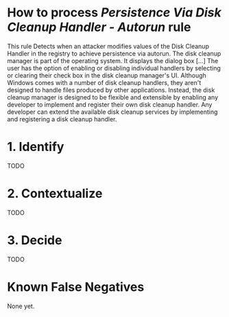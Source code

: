 # How to process *Persistence Via Disk Cleanup Handler - Autorun* rule
This rule Detects when an attacker modifies values of the Disk Cleanup Handler in the registry to achieve persistence via autorun.
The disk cleanup manager is part of the operating system. It displays the dialog box […] The user has the option of enabling or disabling individual handlers by selecting or clearing their check box in the disk cleanup manager's UI. Although Windows comes with a number of disk cleanup handlers, they aren't designed to handle files produced by other applications. Instead, the disk cleanup manager is designed to be flexible and extensible by enabling any developer to implement and register their own disk cleanup handler. Any developer can extend the available disk cleanup services by implementing and registering a disk cleanup handler.

# 1. Identify
TODO

# 2. Contextualize
TODO

# 3. Decide
TODO

# Known False Negatives
None yet.
